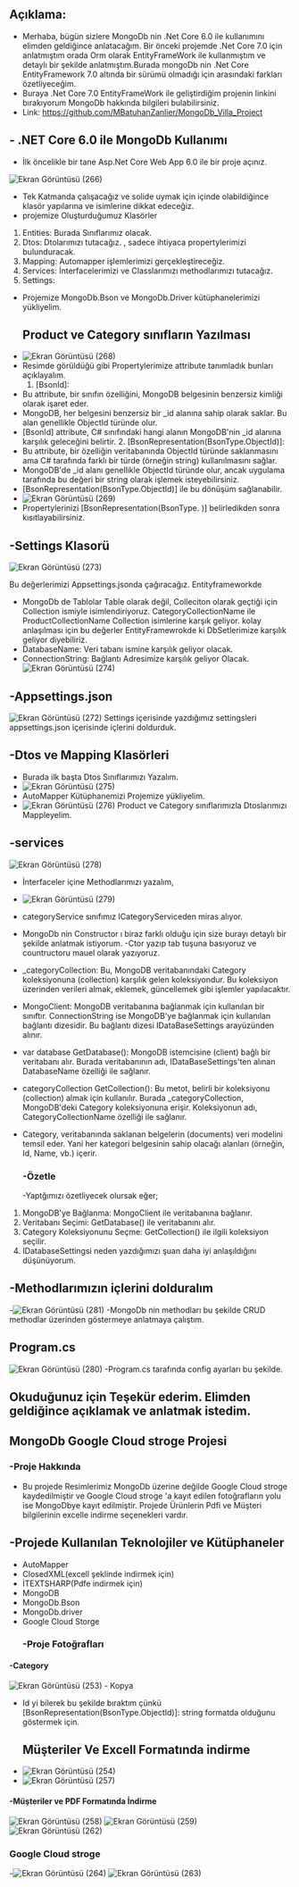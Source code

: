 ## Açıklama: 
- Merhaba, bügün sizlere MongoDb nin .Net Core 6.0 ile kullanımını elimden geldiğince anlatacağım. Bir önceki projemde .Net Core 7.0  için anlatmıştım orada Orm olarak EntityFrameWork ile kullanmıştım ve detaylı bir şekilde anlatmıştım.Burada mongoDb nin .Net Core EntityFramework 7.0 altında bir sürümü olmadığı  için arasındaki farkları özetliyeceğim.
- Buraya .Net Core 7.0  EntityFrameWork ile geliştirdiğim projenin linkini bırakıyorum MongoDb hakkında bilgileri bulabilirsiniz.
- Link: https://github.com/MBatuhanZanlier/MongoDb_Villa_Project

## - .NET Core 6.0 ile MongoDb Kullanımı 

- İlk öncelikle bir tane Asp.Net Core Web App 6.0 ile  bir proje açınız. 

![Ekran Görüntüsü (266)](https://github.com/user-attachments/assets/2aac5739-d501-4467-a93b-9c91a27d722b)

- Tek Katmanda çalışacağız ve solide uymak için içinde olabildiğince klasör yapılarına ve isimlerine dikkat edeceğiz.
- projemize Oluşturduğumuz Klasörler
1. Entities: Burada Sınıflarımız olacak.
2. Dtos: Dtolarımızı tutacağız. , sadece ihtiyaca  propertylerimizi bulunduracak.
3. Mapping: Automapper işlemlerimizi gerçekleştireceğiz.
4. Services: İnterfacelerimizi ve Classlarımızı methodlarımızı tutacağız.
5. Settings: 
- Projemize MongoDb.Bson ve MongoDb.Driver kütüphanelerimizi yükliyelim.
  ##  Product ve Category sınıfların Yazılması
- ![Ekran Görüntüsü (268)](https://github.com/user-attachments/assets/22431a8c-77bd-4d59-bdba-e563f78bd961)
- Resimde görüldüğü gibi Propertylerimize attribute tanımladık  bunları açıklayalım.
  1. [BsonId]:
- Bu attribute, bir sınıfın özelliğini, MongoDB belgesinin benzersiz kimliği olarak işaret eder.
- MongoDB, her belgesini benzersiz bir _id alanına sahip olarak saklar. Bu alan genellikle ObjectId türünde olur.
- [BsonId] attribute, C# sınıfındaki hangi alanın MongoDB'nin _id alanına karşılık geleceğini belirtir.
  2. [BsonRepresentation(BsonType.ObjectId)]:
- Bu attribute, bir özelliğin veritabanında ObjectId türünde saklanmasını ama C# tarafında farklı bir türde (örneğin string) kullanılmasını sağlar.
- MongoDB'de _id alanı genellikle ObjectId türünde olur, ancak uygulama tarafında bu değeri bir string olarak işlemek isteyebilirsiniz.
- [BsonRepresentation(BsonType.ObjectId)] ile bu dönüşüm sağlanabilir.
 - ![Ekran Görüntüsü (269)](https://github.com/user-attachments/assets/2ca0cf82-4eac-41a8-b1a9-daebda28b6e1)
- Propertylerinizi  [BsonRepresentation(BsonType. )]  belirledikden sonra kısıtlayabilirsiniz.

## -Settings Klasorü 
![Ekran Görüntüsü (273)](https://github.com/user-attachments/assets/f6cf1568-bce5-477c-8a3f-830d214c5985)

Bu değerlerimizi Appsettings.jsonda  çağıracağız. Entityframeworkde 
- MongoDb de Tablolar Table olarak değil, Colleciton olarak geçtiği için Collection ismiyle isimlendiriyoruz. CategoryCollectionName  ile ProductCollectionName Collection isimlerine karşık geliyor. kolay anlaşılması için bu değerler EntityFramewrokde ki DbSetlerimize karşılık geliyor diyebiliriz.
- DatabaseName: Veri tabanı ismine karşılık geliyor olacak.
- ConnectionString: Bağlantı Adresimize karşılık geliyor Olacak.
![Ekran Görüntüsü (274)](https://github.com/user-attachments/assets/93836c9f-33c4-4804-acc3-990ff76bf47c)

## -Appsettings.json 
![Ekran Görüntüsü (272)](https://github.com/user-attachments/assets/1308dfeb-4e66-4655-a597-b17436932793) 
Settings içerisinde yazdığımız settingsleri appsettings.json içerisinde içlerini doldurduk.
## -Dtos ve Mapping Klasörleri 
- Burada ilk başta Dtos Sınıflarımızı Yazalım.
- ![Ekran Görüntüsü (275)](https://github.com/user-attachments/assets/75de05e9-fc74-46a4-80f8-814c2d42086a)
- AutoMapper Kütüphanemizi Projemize yükliyelim.
- ![Ekran Görüntüsü (276)](https://github.com/user-attachments/assets/67a2bc4c-2280-49a0-84b5-0e30416b2b82)
Product ve Category  sınıflarımızla Dtoslarımızı Mappleyelim.
## -services 
![Ekran Görüntüsü (278)](https://github.com/user-attachments/assets/2c692d69-f9c0-4d36-8b1e-71361aab0d7d)
- İnterfaceler içine Methodlarımızı yazalım,
- ![Ekran Görüntüsü (279)](https://github.com/user-attachments/assets/b883b0a8-0661-472a-a893-58a4f2717ab6)
- categoryService sınıfımız ICategoryServiceden miras alıyor.
- MongoDb nin Constructor ı biraz farklı olduğu için size burayı detaylı bir şekilde anlatmak istiyorum.
  -Ctor yazıp tab tuşuna basıyoruz ve countructoru  mauel olarak yazıyoruz.
  
- _categoryCollection: Bu, MongoDB veritabanındaki Category koleksiyonuna (collection) karşılık gelen koleksiyondur. Bu koleksiyon üzerinden verileri almak, eklemek, güncellemek gibi işlemler yapılacaktır.
- MongoClient: MongoDB veritabanına bağlanmak için kullanılan bir sınıftır. ConnectionString ise MongoDB'ye bağlanmak için kullanılan bağlantı dizesidir. Bu bağlantı dizesi IDataBaseSettings arayüzünden alınır.
- var database GetDatabase(): MongoDB istemcisine (client) bağlı bir veritabanı alır. Burada veritabanının adı, IDataBaseSettings'ten alınan DatabaseName özelliği ile sağlanır.
- categoryCollection GetCollection<T>(): Bu metot, belirli bir koleksiyonu (collection) almak için kullanılır. Burada _categoryCollection, MongoDB'deki Category koleksiyonuna erişir. Koleksiyonun adı, CategoryCollectionName özelliği ile sağlanır.
- Category, veritabanında saklanan belgelerin (documents) veri modelini temsil eder. Yani her kategori belgesinin sahip olacağı alanları (örneğin, Id, Name, vb.) içerir.
  ### -Özetle
  -Yaptğımızı özetliyecek olursak eğer;
1. MongoDB'ye Bağlanma: MongoClient ile veritabanına bağlanır.
2. Veritabanı Seçimi: GetDatabase() ile veritabanını alır.
3. Category Koleksiyonunu Seçme: GetCollection<Category>() ile ilgili koleksiyon seçilir.
4. IDatabaseSettingsi neden yazdığımızı şuan daha iyi anlaşıldığını düşünüyorum.
## -Methodlarımızın içlerini dolduralım 
-![Ekran Görüntüsü (281)](https://github.com/user-attachments/assets/69688c93-72ff-4f30-8cbf-af5712a08fa8)
-MongoDb nin methodları  bu şekilde CRUD methodlar üzerinden göstermeye anlatmaya çalıştım.  
## Program.cs 
![Ekran Görüntüsü (280)](https://github.com/user-attachments/assets/813557fb-d5ec-4213-bf82-7fd4b0795e08) 
-Program.cs tarafında config ayarları bu şekilde.  

## Okuduğunuz için Teşekür ederim. Elimden geldiğince açıklamak ve anlatmak istedim.


## MongoDb Google Cloud stroge Projesi 
### -Proje Hakkında 
- Bu projede Resimlerimiz MongoDb üzerine değilde Google Cloud stroge kaydedilmiştir ve Google Cloud stroge 'a kayıt edilen fotoğrafların yolu ise MongoDbye kayıt edilmiştir. Projede Ürünlerin Pdfi ve Müşteri bilgilerinin excelle indirme seçenekleri vardır.
## -Projede Kullanılan Teknolojiler ve Kütüphaneler 
- AutoMapper
- ClosedXML(excell şeklinde indirmek için)
- İTEXTSHARP(Pdfe indirmek için)
- MongoDB
- MongoDb.Bson
- MongoDb.driver
- Google Cloud Storge
  ### -Proje Fotoğrafları
#### -Category    
![Ekran Görüntüsü (253) - Kopya](https://github.com/user-attachments/assets/da2c2699-12f9-44af-8297-c494fa939d1e)
- Id yi bilerek bu şekilde bıraktım çünkü [BsonRepresentation(BsonType.ObjectId)]: string formatda olduğunu göstermek için.
  ## Müşteriler Ve Excell Formatında indirme
 - ![Ekran Görüntüsü (254)](https://github.com/user-attachments/assets/b91b83de-c215-4f64-bd6e-a689929205d2)
- ![Ekran Görüntüsü (257)](https://github.com/user-attachments/assets/28bd400b-6871-4741-bdfb-cc7bea85763a)
#### -Müşteriler ve PDF Formatında İndirme 
![Ekran Görüntüsü (258)](https://github.com/user-attachments/assets/e46a1031-7a1d-4837-b182-443fdca296ba)
![Ekran Görüntüsü (259)](https://github.com/user-attachments/assets/37d8ba84-d521-4c88-8686-96181860ce12)
![Ekran Görüntüsü (262)](https://github.com/user-attachments/assets/57ec85f9-70ba-44b2-a408-b299d800d427)
###  Google Cloud stroge 
-![Ekran Görüntüsü (264)](https://github.com/user-attachments/assets/249042d3-12f3-496b-ad1a-b525379b2a2a)
![Ekran Görüntüsü (263)](https://github.com/user-attachments/assets/51f7c36a-0094-4607-9525-0648909498c8)
